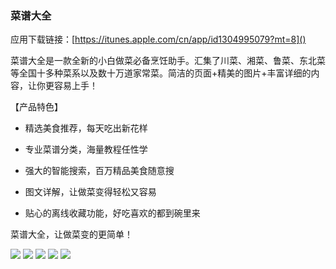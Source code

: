 ### 菜谱大全
应用下载链接：[https://itunes.apple.com/cn/app/id1304995079?mt=8]()

菜谱大全是一款全新的小白做菜必备烹饪助手。汇集了川菜、湘菜、鲁菜、东北菜等全国十多种菜系以及数十万道家常菜。简洁的页面+精美的图片+丰富详细的内容，让你更容易上手！

【产品特色】

* 精选美食推荐，每天吃出新花样

* 专业菜谱分类，海量教程任性学

* 强大的智能搜索，百万精品美食随意搜

* 图文详解，让做菜变得轻松又容易

* 贴心的离线收藏功能，好吃喜欢的都到碗里来

菜谱大全，让做菜变的更简单！

![](https://upload-images.jianshu.io/upload_images/5525759-6d8b15e3228d33b4.png?imageMogr2/auto-orient/strip%7CimageView2/2/w/1000)
![](https://upload-images.jianshu.io/upload_images/5525759-11fa4d5f6daf2166.png?imageMogr2/auto-orient/strip%7CimageView2/2/w/1000)
![](https://upload-images.jianshu.io/upload_images/5525759-ebafba5c40084e78.png?imageMogr2/auto-orient/strip%7CimageView2/2/w/1000)
![](https://upload-images.jianshu.io/upload_images/5525759-b0353984574a3664.png?imageMogr2/auto-orient/strip%7CimageView2/2/w/1000)
![](https://upload-images.jianshu.io/upload_images/5525759-95a40ce6f8bd0e4b.png?imageMogr2/auto-orient/strip%7CimageView2/2/w/1000)